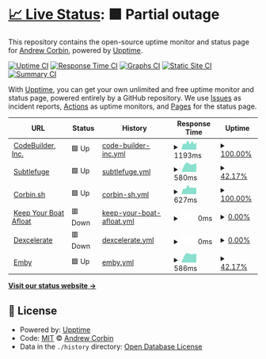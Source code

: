 # [📈 Live Status](https://digitalnomad91.github.io/upptime): <!--live status--> **🟧 Partial outage**

This repository contains the open-source uptime monitor and status page for [Andrew Corbin](https://corbin.sh), powered by [Upptime](https://github.com/upptime/upptime).

[![Uptime CI](https://github.com/digitalnomad91/upptime/workflows/Uptime%20CI/badge.svg)](https://github.com/digitalnomad91/upptime/actions?query=workflow%3A%22Uptime+CI%22)
[![Response Time CI](https://github.com/digitalnomad91/upptime/workflows/Response%20Time%20CI/badge.svg)](https://github.com/digitalnomad91/upptime/actions?query=workflow%3A%22Response+Time+CI%22)
[![Graphs CI](https://github.com/digitalnomad91/upptime/workflows/Graphs%20CI/badge.svg)](https://github.com/digitalnomad91/upptime/actions?query=workflow%3A%22Graphs+CI%22)
[![Static Site CI](https://github.com/digitalnomad91/upptime/workflows/Static%20Site%20CI/badge.svg)](https://github.com/digitalnomad91/upptime/actions?query=workflow%3A%22Static+Site+CI%22)
[![Summary CI](https://github.com/digitalnomad91/upptime/workflows/Summary%20CI/badge.svg)](https://github.com/digitalnomad91/upptime/actions?query=workflow%3A%22Summary+CI%22)

With [Upptime](https://upptime.js.org), you can get your own unlimited and free uptime monitor and status page, powered entirely by a GitHub repository. We use [Issues](https://github.com/digitalnomad91/upptime/issues) as incident reports, [Actions](https://github.com/digitalnomad91/upptime/actions) as uptime monitors, and [Pages](https://digitalnomad91.github.io/upptime) for the status page.

<!--start: status pages-->
<!-- This summary is generated by Upptime (https://github.com/upptime/upptime) -->
<!-- Do not edit this manually, your changes will be overwritten -->
<!-- prettier-ignore -->
| URL | Status | History | Response Time | Uptime |
| --- | ------ | ------- | ------------- | ------ |
| <img alt="" src="https://icons.duckduckgo.com/ip3/codebuilder.us.ico" height="13"> [CodeBuilder, Inc.](https://codebuilder.us) | 🟩 Up | [code-builder-inc.yml](https://github.com/digitalnomad91/upptime/commits/HEAD/history/code-builder-inc.yml) | <details><summary><img alt="Response time graph" src="./graphs/code-builder-inc/response-time-week.png" height="20"> 1193ms</summary><br><a href="https://digitalnomad91.github.io/upptime/history/code-builder-inc"><img alt="Response time 1075" src="https://img.shields.io/endpoint?url=https%3A%2F%2Fraw.githubusercontent.com%2Fdigitalnomad91%2Fupptime%2FHEAD%2Fapi%2Fcode-builder-inc%2Fresponse-time.json"></a><br><a href="https://digitalnomad91.github.io/upptime/history/code-builder-inc"><img alt="24-hour response time 1056" src="https://img.shields.io/endpoint?url=https%3A%2F%2Fraw.githubusercontent.com%2Fdigitalnomad91%2Fupptime%2FHEAD%2Fapi%2Fcode-builder-inc%2Fresponse-time-day.json"></a><br><a href="https://digitalnomad91.github.io/upptime/history/code-builder-inc"><img alt="7-day response time 1193" src="https://img.shields.io/endpoint?url=https%3A%2F%2Fraw.githubusercontent.com%2Fdigitalnomad91%2Fupptime%2FHEAD%2Fapi%2Fcode-builder-inc%2Fresponse-time-week.json"></a><br><a href="https://digitalnomad91.github.io/upptime/history/code-builder-inc"><img alt="30-day response time 1167" src="https://img.shields.io/endpoint?url=https%3A%2F%2Fraw.githubusercontent.com%2Fdigitalnomad91%2Fupptime%2FHEAD%2Fapi%2Fcode-builder-inc%2Fresponse-time-month.json"></a><br><a href="https://digitalnomad91.github.io/upptime/history/code-builder-inc"><img alt="1-year response time 1075" src="https://img.shields.io/endpoint?url=https%3A%2F%2Fraw.githubusercontent.com%2Fdigitalnomad91%2Fupptime%2FHEAD%2Fapi%2Fcode-builder-inc%2Fresponse-time-year.json"></a></details> | <details><summary><a href="https://digitalnomad91.github.io/upptime/history/code-builder-inc">100.00%</a></summary><a href="https://digitalnomad91.github.io/upptime/history/code-builder-inc"><img alt="All-time uptime 84.22%" src="https://img.shields.io/endpoint?url=https%3A%2F%2Fraw.githubusercontent.com%2Fdigitalnomad91%2Fupptime%2FHEAD%2Fapi%2Fcode-builder-inc%2Fuptime.json"></a><br><a href="https://digitalnomad91.github.io/upptime/history/code-builder-inc"><img alt="24-hour uptime 100.00%" src="https://img.shields.io/endpoint?url=https%3A%2F%2Fraw.githubusercontent.com%2Fdigitalnomad91%2Fupptime%2FHEAD%2Fapi%2Fcode-builder-inc%2Fuptime-day.json"></a><br><a href="https://digitalnomad91.github.io/upptime/history/code-builder-inc"><img alt="7-day uptime 100.00%" src="https://img.shields.io/endpoint?url=https%3A%2F%2Fraw.githubusercontent.com%2Fdigitalnomad91%2Fupptime%2FHEAD%2Fapi%2Fcode-builder-inc%2Fuptime-week.json"></a><br><a href="https://digitalnomad91.github.io/upptime/history/code-builder-inc"><img alt="30-day uptime 100.00%" src="https://img.shields.io/endpoint?url=https%3A%2F%2Fraw.githubusercontent.com%2Fdigitalnomad91%2Fupptime%2FHEAD%2Fapi%2Fcode-builder-inc%2Fuptime-month.json"></a><br><a href="https://digitalnomad91.github.io/upptime/history/code-builder-inc"><img alt="1-year uptime 84.22%" src="https://img.shields.io/endpoint?url=https%3A%2F%2Fraw.githubusercontent.com%2Fdigitalnomad91%2Fupptime%2FHEAD%2Fapi%2Fcode-builder-inc%2Fuptime-year.json"></a></details>
| <img alt="" src="https://icons.duckduckgo.com/ip3/subtlefuge.com.ico" height="13"> [Subtlefuge](https://subtlefuge.com) | 🟩 Up | [subtlefuge.yml](https://github.com/digitalnomad91/upptime/commits/HEAD/history/subtlefuge.yml) | <details><summary><img alt="Response time graph" src="./graphs/subtlefuge/response-time-week.png" height="20"> 580ms</summary><br><a href="https://digitalnomad91.github.io/upptime/history/subtlefuge"><img alt="Response time 673" src="https://img.shields.io/endpoint?url=https%3A%2F%2Fraw.githubusercontent.com%2Fdigitalnomad91%2Fupptime%2FHEAD%2Fapi%2Fsubtlefuge%2Fresponse-time.json"></a><br><a href="https://digitalnomad91.github.io/upptime/history/subtlefuge"><img alt="24-hour response time 562" src="https://img.shields.io/endpoint?url=https%3A%2F%2Fraw.githubusercontent.com%2Fdigitalnomad91%2Fupptime%2FHEAD%2Fapi%2Fsubtlefuge%2Fresponse-time-day.json"></a><br><a href="https://digitalnomad91.github.io/upptime/history/subtlefuge"><img alt="7-day response time 580" src="https://img.shields.io/endpoint?url=https%3A%2F%2Fraw.githubusercontent.com%2Fdigitalnomad91%2Fupptime%2FHEAD%2Fapi%2Fsubtlefuge%2Fresponse-time-week.json"></a><br><a href="https://digitalnomad91.github.io/upptime/history/subtlefuge"><img alt="30-day response time 598" src="https://img.shields.io/endpoint?url=https%3A%2F%2Fraw.githubusercontent.com%2Fdigitalnomad91%2Fupptime%2FHEAD%2Fapi%2Fsubtlefuge%2Fresponse-time-month.json"></a><br><a href="https://digitalnomad91.github.io/upptime/history/subtlefuge"><img alt="1-year response time 673" src="https://img.shields.io/endpoint?url=https%3A%2F%2Fraw.githubusercontent.com%2Fdigitalnomad91%2Fupptime%2FHEAD%2Fapi%2Fsubtlefuge%2Fresponse-time-year.json"></a></details> | <details><summary><a href="https://digitalnomad91.github.io/upptime/history/subtlefuge">42.17%</a></summary><a href="https://digitalnomad91.github.io/upptime/history/subtlefuge"><img alt="All-time uptime 92.58%" src="https://img.shields.io/endpoint?url=https%3A%2F%2Fraw.githubusercontent.com%2Fdigitalnomad91%2Fupptime%2FHEAD%2Fapi%2Fsubtlefuge%2Fuptime.json"></a><br><a href="https://digitalnomad91.github.io/upptime/history/subtlefuge"><img alt="24-hour uptime 100.00%" src="https://img.shields.io/endpoint?url=https%3A%2F%2Fraw.githubusercontent.com%2Fdigitalnomad91%2Fupptime%2FHEAD%2Fapi%2Fsubtlefuge%2Fuptime-day.json"></a><br><a href="https://digitalnomad91.github.io/upptime/history/subtlefuge"><img alt="7-day uptime 42.17%" src="https://img.shields.io/endpoint?url=https%3A%2F%2Fraw.githubusercontent.com%2Fdigitalnomad91%2Fupptime%2FHEAD%2Fapi%2Fsubtlefuge%2Fuptime-week.json"></a><br><a href="https://digitalnomad91.github.io/upptime/history/subtlefuge"><img alt="30-day uptime 75.64%" src="https://img.shields.io/endpoint?url=https%3A%2F%2Fraw.githubusercontent.com%2Fdigitalnomad91%2Fupptime%2FHEAD%2Fapi%2Fsubtlefuge%2Fuptime-month.json"></a><br><a href="https://digitalnomad91.github.io/upptime/history/subtlefuge"><img alt="1-year uptime 92.58%" src="https://img.shields.io/endpoint?url=https%3A%2F%2Fraw.githubusercontent.com%2Fdigitalnomad91%2Fupptime%2FHEAD%2Fapi%2Fsubtlefuge%2Fuptime-year.json"></a></details>
| <img alt="" src="https://icons.duckduckgo.com/ip3/corbin.sh.ico" height="13"> [Corbin.sh](https://corbin.sh) | 🟩 Up | [corbin-sh.yml](https://github.com/digitalnomad91/upptime/commits/HEAD/history/corbin-sh.yml) | <details><summary><img alt="Response time graph" src="./graphs/corbin-sh/response-time-week.png" height="20"> 627ms</summary><br><a href="https://digitalnomad91.github.io/upptime/history/corbin-sh"><img alt="Response time 631" src="https://img.shields.io/endpoint?url=https%3A%2F%2Fraw.githubusercontent.com%2Fdigitalnomad91%2Fupptime%2FHEAD%2Fapi%2Fcorbin-sh%2Fresponse-time.json"></a><br><a href="https://digitalnomad91.github.io/upptime/history/corbin-sh"><img alt="24-hour response time 411" src="https://img.shields.io/endpoint?url=https%3A%2F%2Fraw.githubusercontent.com%2Fdigitalnomad91%2Fupptime%2FHEAD%2Fapi%2Fcorbin-sh%2Fresponse-time-day.json"></a><br><a href="https://digitalnomad91.github.io/upptime/history/corbin-sh"><img alt="7-day response time 627" src="https://img.shields.io/endpoint?url=https%3A%2F%2Fraw.githubusercontent.com%2Fdigitalnomad91%2Fupptime%2FHEAD%2Fapi%2Fcorbin-sh%2Fresponse-time-week.json"></a><br><a href="https://digitalnomad91.github.io/upptime/history/corbin-sh"><img alt="30-day response time 590" src="https://img.shields.io/endpoint?url=https%3A%2F%2Fraw.githubusercontent.com%2Fdigitalnomad91%2Fupptime%2FHEAD%2Fapi%2Fcorbin-sh%2Fresponse-time-month.json"></a><br><a href="https://digitalnomad91.github.io/upptime/history/corbin-sh"><img alt="1-year response time 631" src="https://img.shields.io/endpoint?url=https%3A%2F%2Fraw.githubusercontent.com%2Fdigitalnomad91%2Fupptime%2FHEAD%2Fapi%2Fcorbin-sh%2Fresponse-time-year.json"></a></details> | <details><summary><a href="https://digitalnomad91.github.io/upptime/history/corbin-sh">100.00%</a></summary><a href="https://digitalnomad91.github.io/upptime/history/corbin-sh"><img alt="All-time uptime 69.17%" src="https://img.shields.io/endpoint?url=https%3A%2F%2Fraw.githubusercontent.com%2Fdigitalnomad91%2Fupptime%2FHEAD%2Fapi%2Fcorbin-sh%2Fuptime.json"></a><br><a href="https://digitalnomad91.github.io/upptime/history/corbin-sh"><img alt="24-hour uptime 100.00%" src="https://img.shields.io/endpoint?url=https%3A%2F%2Fraw.githubusercontent.com%2Fdigitalnomad91%2Fupptime%2FHEAD%2Fapi%2Fcorbin-sh%2Fuptime-day.json"></a><br><a href="https://digitalnomad91.github.io/upptime/history/corbin-sh"><img alt="7-day uptime 100.00%" src="https://img.shields.io/endpoint?url=https%3A%2F%2Fraw.githubusercontent.com%2Fdigitalnomad91%2Fupptime%2FHEAD%2Fapi%2Fcorbin-sh%2Fuptime-week.json"></a><br><a href="https://digitalnomad91.github.io/upptime/history/corbin-sh"><img alt="30-day uptime 100.00%" src="https://img.shields.io/endpoint?url=https%3A%2F%2Fraw.githubusercontent.com%2Fdigitalnomad91%2Fupptime%2FHEAD%2Fapi%2Fcorbin-sh%2Fuptime-month.json"></a><br><a href="https://digitalnomad91.github.io/upptime/history/corbin-sh"><img alt="1-year uptime 69.17%" src="https://img.shields.io/endpoint?url=https%3A%2F%2Fraw.githubusercontent.com%2Fdigitalnomad91%2Fupptime%2FHEAD%2Fapi%2Fcorbin-sh%2Fuptime-year.json"></a></details>
| <img alt="" src="https://icons.duckduckgo.com/ip3/kybaproject.com.ico" height="13"> [Keep Your Boat Afloat](https://kybaproject.com) | 🟥 Down | [keep-your-boat-afloat.yml](https://github.com/digitalnomad91/upptime/commits/HEAD/history/keep-your-boat-afloat.yml) | <details><summary><img alt="Response time graph" src="./graphs/keep-your-boat-afloat/response-time-week.png" height="20"> 0ms</summary><br><a href="https://digitalnomad91.github.io/upptime/history/keep-your-boat-afloat"><img alt="Response time 347" src="https://img.shields.io/endpoint?url=https%3A%2F%2Fraw.githubusercontent.com%2Fdigitalnomad91%2Fupptime%2FHEAD%2Fapi%2Fkeep-your-boat-afloat%2Fresponse-time.json"></a><br><a href="https://digitalnomad91.github.io/upptime/history/keep-your-boat-afloat"><img alt="24-hour response time 0" src="https://img.shields.io/endpoint?url=https%3A%2F%2Fraw.githubusercontent.com%2Fdigitalnomad91%2Fupptime%2FHEAD%2Fapi%2Fkeep-your-boat-afloat%2Fresponse-time-day.json"></a><br><a href="https://digitalnomad91.github.io/upptime/history/keep-your-boat-afloat"><img alt="7-day response time 0" src="https://img.shields.io/endpoint?url=https%3A%2F%2Fraw.githubusercontent.com%2Fdigitalnomad91%2Fupptime%2FHEAD%2Fapi%2Fkeep-your-boat-afloat%2Fresponse-time-week.json"></a><br><a href="https://digitalnomad91.github.io/upptime/history/keep-your-boat-afloat"><img alt="30-day response time 0" src="https://img.shields.io/endpoint?url=https%3A%2F%2Fraw.githubusercontent.com%2Fdigitalnomad91%2Fupptime%2FHEAD%2Fapi%2Fkeep-your-boat-afloat%2Fresponse-time-month.json"></a><br><a href="https://digitalnomad91.github.io/upptime/history/keep-your-boat-afloat"><img alt="1-year response time 347" src="https://img.shields.io/endpoint?url=https%3A%2F%2Fraw.githubusercontent.com%2Fdigitalnomad91%2Fupptime%2FHEAD%2Fapi%2Fkeep-your-boat-afloat%2Fresponse-time-year.json"></a></details> | <details><summary><a href="https://digitalnomad91.github.io/upptime/history/keep-your-boat-afloat">0.00%</a></summary><a href="https://digitalnomad91.github.io/upptime/history/keep-your-boat-afloat"><img alt="All-time uptime 63.10%" src="https://img.shields.io/endpoint?url=https%3A%2F%2Fraw.githubusercontent.com%2Fdigitalnomad91%2Fupptime%2FHEAD%2Fapi%2Fkeep-your-boat-afloat%2Fuptime.json"></a><br><a href="https://digitalnomad91.github.io/upptime/history/keep-your-boat-afloat"><img alt="24-hour uptime 0.00%" src="https://img.shields.io/endpoint?url=https%3A%2F%2Fraw.githubusercontent.com%2Fdigitalnomad91%2Fupptime%2FHEAD%2Fapi%2Fkeep-your-boat-afloat%2Fuptime-day.json"></a><br><a href="https://digitalnomad91.github.io/upptime/history/keep-your-boat-afloat"><img alt="7-day uptime 0.00%" src="https://img.shields.io/endpoint?url=https%3A%2F%2Fraw.githubusercontent.com%2Fdigitalnomad91%2Fupptime%2FHEAD%2Fapi%2Fkeep-your-boat-afloat%2Fuptime-week.json"></a><br><a href="https://digitalnomad91.github.io/upptime/history/keep-your-boat-afloat"><img alt="30-day uptime 1.38%" src="https://img.shields.io/endpoint?url=https%3A%2F%2Fraw.githubusercontent.com%2Fdigitalnomad91%2Fupptime%2FHEAD%2Fapi%2Fkeep-your-boat-afloat%2Fuptime-month.json"></a><br><a href="https://digitalnomad91.github.io/upptime/history/keep-your-boat-afloat"><img alt="1-year uptime 63.10%" src="https://img.shields.io/endpoint?url=https%3A%2F%2Fraw.githubusercontent.com%2Fdigitalnomad91%2Fupptime%2FHEAD%2Fapi%2Fkeep-your-boat-afloat%2Fuptime-year.json"></a></details>
| <img alt="" src="https://icons.duckduckgo.com/ip3/dexcelerate.com.ico" height="13"> [Dexcelerate](https://dexcelerate.com) | 🟥 Down | [dexcelerate.yml](https://github.com/digitalnomad91/upptime/commits/HEAD/history/dexcelerate.yml) | <details><summary><img alt="Response time graph" src="./graphs/dexcelerate/response-time-week.png" height="20"> 0ms</summary><br><a href="https://digitalnomad91.github.io/upptime/history/dexcelerate"><img alt="Response time 1324" src="https://img.shields.io/endpoint?url=https%3A%2F%2Fraw.githubusercontent.com%2Fdigitalnomad91%2Fupptime%2FHEAD%2Fapi%2Fdexcelerate%2Fresponse-time.json"></a><br><a href="https://digitalnomad91.github.io/upptime/history/dexcelerate"><img alt="24-hour response time 0" src="https://img.shields.io/endpoint?url=https%3A%2F%2Fraw.githubusercontent.com%2Fdigitalnomad91%2Fupptime%2FHEAD%2Fapi%2Fdexcelerate%2Fresponse-time-day.json"></a><br><a href="https://digitalnomad91.github.io/upptime/history/dexcelerate"><img alt="7-day response time 0" src="https://img.shields.io/endpoint?url=https%3A%2F%2Fraw.githubusercontent.com%2Fdigitalnomad91%2Fupptime%2FHEAD%2Fapi%2Fdexcelerate%2Fresponse-time-week.json"></a><br><a href="https://digitalnomad91.github.io/upptime/history/dexcelerate"><img alt="30-day response time 0" src="https://img.shields.io/endpoint?url=https%3A%2F%2Fraw.githubusercontent.com%2Fdigitalnomad91%2Fupptime%2FHEAD%2Fapi%2Fdexcelerate%2Fresponse-time-month.json"></a><br><a href="https://digitalnomad91.github.io/upptime/history/dexcelerate"><img alt="1-year response time 1324" src="https://img.shields.io/endpoint?url=https%3A%2F%2Fraw.githubusercontent.com%2Fdigitalnomad91%2Fupptime%2FHEAD%2Fapi%2Fdexcelerate%2Fresponse-time-year.json"></a></details> | <details><summary><a href="https://digitalnomad91.github.io/upptime/history/dexcelerate">0.00%</a></summary><a href="https://digitalnomad91.github.io/upptime/history/dexcelerate"><img alt="All-time uptime 62.16%" src="https://img.shields.io/endpoint?url=https%3A%2F%2Fraw.githubusercontent.com%2Fdigitalnomad91%2Fupptime%2FHEAD%2Fapi%2Fdexcelerate%2Fuptime.json"></a><br><a href="https://digitalnomad91.github.io/upptime/history/dexcelerate"><img alt="24-hour uptime 0.00%" src="https://img.shields.io/endpoint?url=https%3A%2F%2Fraw.githubusercontent.com%2Fdigitalnomad91%2Fupptime%2FHEAD%2Fapi%2Fdexcelerate%2Fuptime-day.json"></a><br><a href="https://digitalnomad91.github.io/upptime/history/dexcelerate"><img alt="7-day uptime 0.00%" src="https://img.shields.io/endpoint?url=https%3A%2F%2Fraw.githubusercontent.com%2Fdigitalnomad91%2Fupptime%2FHEAD%2Fapi%2Fdexcelerate%2Fuptime-week.json"></a><br><a href="https://digitalnomad91.github.io/upptime/history/dexcelerate"><img alt="30-day uptime 1.38%" src="https://img.shields.io/endpoint?url=https%3A%2F%2Fraw.githubusercontent.com%2Fdigitalnomad91%2Fupptime%2FHEAD%2Fapi%2Fdexcelerate%2Fuptime-month.json"></a><br><a href="https://digitalnomad91.github.io/upptime/history/dexcelerate"><img alt="1-year uptime 62.16%" src="https://img.shields.io/endpoint?url=https%3A%2F%2Fraw.githubusercontent.com%2Fdigitalnomad91%2Fupptime%2FHEAD%2Fapi%2Fdexcelerate%2Fuptime-year.json"></a></details>
| <img alt="" src="https://icons.duckduckgo.com/ip3/emby.subtlefuge.com.ico" height="13"> [Emby](https://emby.subtlefuge.com) | 🟩 Up | [emby.yml](https://github.com/digitalnomad91/upptime/commits/HEAD/history/emby.yml) | <details><summary><img alt="Response time graph" src="./graphs/emby/response-time-week.png" height="20"> 586ms</summary><br><a href="https://digitalnomad91.github.io/upptime/history/emby"><img alt="Response time 832" src="https://img.shields.io/endpoint?url=https%3A%2F%2Fraw.githubusercontent.com%2Fdigitalnomad91%2Fupptime%2FHEAD%2Fapi%2Femby%2Fresponse-time.json"></a><br><a href="https://digitalnomad91.github.io/upptime/history/emby"><img alt="24-hour response time 509" src="https://img.shields.io/endpoint?url=https%3A%2F%2Fraw.githubusercontent.com%2Fdigitalnomad91%2Fupptime%2FHEAD%2Fapi%2Femby%2Fresponse-time-day.json"></a><br><a href="https://digitalnomad91.github.io/upptime/history/emby"><img alt="7-day response time 586" src="https://img.shields.io/endpoint?url=https%3A%2F%2Fraw.githubusercontent.com%2Fdigitalnomad91%2Fupptime%2FHEAD%2Fapi%2Femby%2Fresponse-time-week.json"></a><br><a href="https://digitalnomad91.github.io/upptime/history/emby"><img alt="30-day response time 610" src="https://img.shields.io/endpoint?url=https%3A%2F%2Fraw.githubusercontent.com%2Fdigitalnomad91%2Fupptime%2FHEAD%2Fapi%2Femby%2Fresponse-time-month.json"></a><br><a href="https://digitalnomad91.github.io/upptime/history/emby"><img alt="1-year response time 832" src="https://img.shields.io/endpoint?url=https%3A%2F%2Fraw.githubusercontent.com%2Fdigitalnomad91%2Fupptime%2FHEAD%2Fapi%2Femby%2Fresponse-time-year.json"></a></details> | <details><summary><a href="https://digitalnomad91.github.io/upptime/history/emby">42.17%</a></summary><a href="https://digitalnomad91.github.io/upptime/history/emby"><img alt="All-time uptime 85.67%" src="https://img.shields.io/endpoint?url=https%3A%2F%2Fraw.githubusercontent.com%2Fdigitalnomad91%2Fupptime%2FHEAD%2Fapi%2Femby%2Fuptime.json"></a><br><a href="https://digitalnomad91.github.io/upptime/history/emby"><img alt="24-hour uptime 100.00%" src="https://img.shields.io/endpoint?url=https%3A%2F%2Fraw.githubusercontent.com%2Fdigitalnomad91%2Fupptime%2FHEAD%2Fapi%2Femby%2Fuptime-day.json"></a><br><a href="https://digitalnomad91.github.io/upptime/history/emby"><img alt="7-day uptime 42.17%" src="https://img.shields.io/endpoint?url=https%3A%2F%2Fraw.githubusercontent.com%2Fdigitalnomad91%2Fupptime%2FHEAD%2Fapi%2Femby%2Fuptime-week.json"></a><br><a href="https://digitalnomad91.github.io/upptime/history/emby"><img alt="30-day uptime 75.64%" src="https://img.shields.io/endpoint?url=https%3A%2F%2Fraw.githubusercontent.com%2Fdigitalnomad91%2Fupptime%2FHEAD%2Fapi%2Femby%2Fuptime-month.json"></a><br><a href="https://digitalnomad91.github.io/upptime/history/emby"><img alt="1-year uptime 85.67%" src="https://img.shields.io/endpoint?url=https%3A%2F%2Fraw.githubusercontent.com%2Fdigitalnomad91%2Fupptime%2FHEAD%2Fapi%2Femby%2Fuptime-year.json"></a></details>

<!--end: status pages-->

[**Visit our status website →**](https://digitalnomad91.github.io/upptime)

## 📄 License

- Powered by: [Upptime](https://github.com/upptime/upptime)
- Code: [MIT](./LICENSE) © [Andrew Corbin](https://corbin.sh)
- Data in the `./history` directory: [Open Database License](https://opendatacommons.org/licenses/odbl/1-0/)
